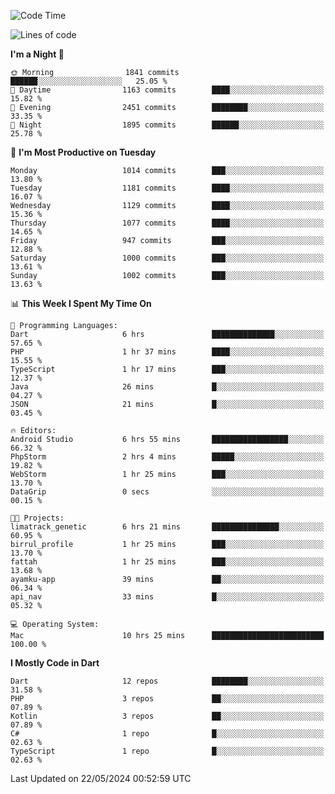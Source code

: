 <!--START_SECTION:waka-->
![Code Time](http://img.shields.io/badge/Code%20Time-523%20hrs%2025%20mins-blue)

![Lines of code](https://img.shields.io/badge/From%20Hello%20World%20I%27ve%20Written-2.0%20million%20lines%20of%20code-blue)

**I'm a Night 🦉** 

```text
🌞 Morning                1841 commits        ██████░░░░░░░░░░░░░░░░░░░   25.05 % 
🌆 Daytime                1163 commits        ████░░░░░░░░░░░░░░░░░░░░░   15.82 % 
🌃 Evening                2451 commits        ████████░░░░░░░░░░░░░░░░░   33.35 % 
🌙 Night                  1895 commits        ██████░░░░░░░░░░░░░░░░░░░   25.78 % 
```
📅 **I'm Most Productive on Tuesday** 

```text
Monday                   1014 commits        ███░░░░░░░░░░░░░░░░░░░░░░   13.80 % 
Tuesday                  1181 commits        ████░░░░░░░░░░░░░░░░░░░░░   16.07 % 
Wednesday                1129 commits        ████░░░░░░░░░░░░░░░░░░░░░   15.36 % 
Thursday                 1077 commits        ████░░░░░░░░░░░░░░░░░░░░░   14.65 % 
Friday                   947 commits         ███░░░░░░░░░░░░░░░░░░░░░░   12.88 % 
Saturday                 1000 commits        ███░░░░░░░░░░░░░░░░░░░░░░   13.61 % 
Sunday                   1002 commits        ███░░░░░░░░░░░░░░░░░░░░░░   13.63 % 
```


📊 **This Week I Spent My Time On** 

```text
💬 Programming Languages: 
Dart                     6 hrs               ██████████████░░░░░░░░░░░   57.65 % 
PHP                      1 hr 37 mins        ████░░░░░░░░░░░░░░░░░░░░░   15.55 % 
TypeScript               1 hr 17 mins        ███░░░░░░░░░░░░░░░░░░░░░░   12.37 % 
Java                     26 mins             █░░░░░░░░░░░░░░░░░░░░░░░░   04.27 % 
JSON                     21 mins             █░░░░░░░░░░░░░░░░░░░░░░░░   03.45 % 

🔥 Editors: 
Android Studio           6 hrs 55 mins       █████████████████░░░░░░░░   66.32 % 
PhpStorm                 2 hrs 4 mins        █████░░░░░░░░░░░░░░░░░░░░   19.82 % 
WebStorm                 1 hr 25 mins        ███░░░░░░░░░░░░░░░░░░░░░░   13.70 % 
DataGrip                 0 secs              ░░░░░░░░░░░░░░░░░░░░░░░░░   00.15 % 

🐱‍💻 Projects: 
limatrack_genetic        6 hrs 21 mins       ███████████████░░░░░░░░░░   60.95 % 
birrul_profile           1 hr 25 mins        ███░░░░░░░░░░░░░░░░░░░░░░   13.70 % 
fattah                   1 hr 25 mins        ███░░░░░░░░░░░░░░░░░░░░░░   13.68 % 
ayamku-app               39 mins             ██░░░░░░░░░░░░░░░░░░░░░░░   06.34 % 
api_nav                  33 mins             █░░░░░░░░░░░░░░░░░░░░░░░░   05.32 % 

💻 Operating System: 
Mac                      10 hrs 25 mins      █████████████████████████   100.00 % 
```

**I Mostly Code in Dart** 

```text
Dart                     12 repos            ████████░░░░░░░░░░░░░░░░░   31.58 % 
PHP                      3 repos             ██░░░░░░░░░░░░░░░░░░░░░░░   07.89 % 
Kotlin                   3 repos             ██░░░░░░░░░░░░░░░░░░░░░░░   07.89 % 
C#                       1 repo              █░░░░░░░░░░░░░░░░░░░░░░░░   02.63 % 
TypeScript               1 repo              █░░░░░░░░░░░░░░░░░░░░░░░░   02.63 % 
```




 Last Updated on 22/05/2024 00:52:59 UTC
<!--END_SECTION:waka-->
